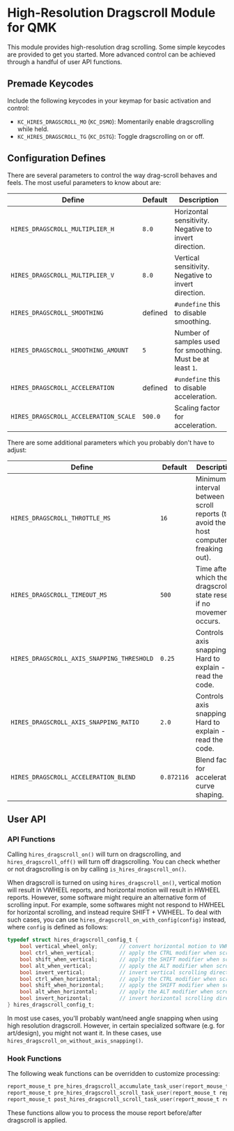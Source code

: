 # High-Resolution Dragscroll Module for QMK

This module provides high-resolution drag scrolling.
Some simple keycodes are provided to get you started. 
More advanced control can be achieved through a handful of user API functions.

## Premade Keycodes

Include the following keycodes in your keymap for basic activation and control:

- `KC_HIRES_DRAGSCROLL_MO` (`KC_DSMO`): Momentarily enable dragscrolling while held.
- `KC_HIRES_DRAGSCROLL_TG` (`KC_DSTG`): Toggle dragscrolling on or off.

## Configuration Defines

There are several parameters to control the way drag-scroll behaves and feels.
The most useful parameters to know about are:

| Define                                | Default | Description                                                 |
| ------------------------------------- | ------- | ----------------------------------------------------------- |
| `HIRES_DRAGSCROLL_MULTIPLIER_H`       | `8.0`   | Horizontal sensitivity. Negative to invert direction.       |
| `HIRES_DRAGSCROLL_MULTIPLIER_V`       | `8.0`   | Vertical sensitivity. Negative to invert direction.         |
| `HIRES_DRAGSCROLL_SMOOTHING`          | defined | `#undefine` this to disable smoothing.                      |
| `HIRES_DRAGSCROLL_SMOOTHING_AMOUNT`   | `5`     | Number of samples used for smoothing. Must be at least `1`. |
| `HIRES_DRAGSCROLL_ACCELERATION`       | defined | `#undefine` this to disable acceleration.                   |
| `HIRES_DRAGSCROLL_ACCELERATION_SCALE` | `500.0` | Scaling factor for acceleration.                            |

There are some additional parameters which you probably don't have to adjust:

| Define                                     | Default    | Description                                                                        |
| ------------------------------------------ | ---------- | ---------------------------------------------------------------------------------- |
| `HIRES_DRAGSCROLL_THROTTLE_MS`             | `16`       | Minimum interval between scroll reports (to avoid the host computer freaking out). |
| `HIRES_DRAGSCROLL_TIMEOUT_MS`              | `500`      | Time after which the dragscroll state resets if no movement occurs.                |
| `HIRES_DRAGSCROLL_AXIS_SNAPPING_THRESHOLD` | `0.25`     | Controls axis snapping. Hard to explain - read the code.                           |
| `HIRES_DRAGSCROLL_AXIS_SNAPPING_RATIO`     | `2.0`      | Controls axis snapping. Hard to explain - read the code.                           |
| `HIRES_DRAGSCROLL_ACCELERATION_BLEND`      | `0.872116` | Blend factor for acceleration curve shaping.                                       |

## User API

### API Functions

Calling `hires_dragscroll_on()` will turn on dragscrolling, and `hires_dragscroll_off()` will turn off dragscrolling.
You can check whether or not dragscrolling is on by calling `is_hires_dragscroll_on()`.

When dragscroll is turned on using `hires_dragscroll_on()`, vertical motion will result in VWHEEL reports, and horizontal motion will result in HWHEEL reports.
However, some software might require an alternative form of scrolling input.
For example, some softwares might not respond to HWHEEL for horizontal scrolling, and instead require SHIFT + VWHEEL.
To deal with such cases, you can use `hires_dragscroll_on_with_config(config)` instead, where `config` is defined as follows:

```c
typedef struct hires_dragscroll_config_t {
    bool vertical_wheel_only;       // convert horizontal motion to VWHEEL instead of HWHEEL
    bool ctrl_when_vertical;        // apply the CTRL modifier when scrolling vertically
    bool shift_when_vertical;       // apply the SHIFT modifier when scrolling vertically
    bool alt_when_vertical;         // apply the ALT modifier when scrolling vertically
    bool invert_vertical;           // invert vertical scrolling direction
    bool ctrl_when_horizontal;      // apply the CTRL modifier when scrolling horizontally
    bool shift_when_horizontal;     // apply the SHIFT modifier when scrolling horizontally
    bool alt_when_horizontal;       // apply the ALT modifier when scrolling horizontally
    bool invert_horizontal;         // invert horizontal scrolling direction
} hires_dragscroll_config_t;
```

In most use cases, you'll probably want/need angle snapping when using high resolution dragscroll.
However, in certain specialized software (e.g. for art/design), you might not want it.
In these cases, use `hires_dragscroll_on_without_axis_snapping()`.

### Hook Functions

The following weak functions can be overridden to customize processing:

```c
report_mouse_t pre_hires_dragscroll_accumulate_task_user(report_mouse_t report);
report_mouse_t pre_hires_dragscroll_scroll_task_user(report_mouse_t report);
report_mouse_t post_hires_dragscroll_scroll_task_user(report_mouse_t report);
```

These functions allow you to process the mouse report before/after dragscroll is applied.
